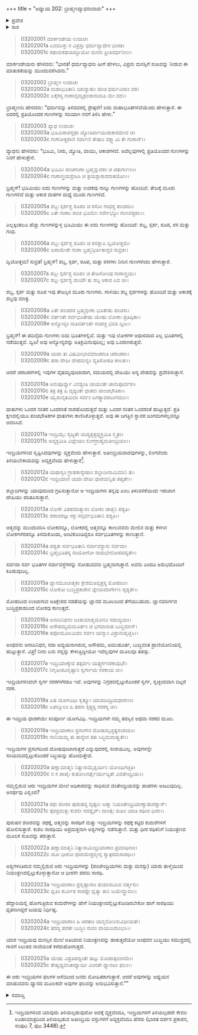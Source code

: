 +++
title = "ಅಧ್ಯಾಯ 202: ಬ್ರಾಹ್ಮಣವ್ಯಾಧಸಂವಾದಃ"
+++

<details><summary>ಪ್ರವೇಶ</summary>


।।   ಓಂ ಓಂ ನಮೋ ನಾರಾಯಣಾಯ।।   ಶ್ರೀ ವೇದವ್ಯಾಸಾಯ ನಮಃ ।।

ಶ್ರೀ ಕೃಷ್ಣದ್ವೈಪಾಯನ ವೇದವ್ಯಾಸ ವಿರಚಿತ  

**ಶ್ರೀ ಮಹಾಭಾರತ**

**ಆರಣ್ಯಕ ಪರ್ವ**

**ಮಾರ್ಕಂಡೇಯಸಮಸ್ಯಾ ಪರ್ವ**

**ಅಧ್ಯಾಯ 202**

</details>


<details><summary>ಸಾರ</summary>

ಪಂಚಭೂತಗಳಲ್ಲಿ ಪ್ರತಿಯೊಂದರ ಗುಣಗಳ ವರ್ಣನೆ (1-10). ಇಂದ್ರಿಯ ನಿಗ್ರಹದ ಮಹತ್ವ (11-25).

</details>


> 03202001 ಮಾರ್ಕಂಡೇಯ ಉವಾಚ।  
03202001a ಏವಮುಕ್ತಃ ಸ ವಿಪ್ರಸ್ತು ಧರ್ಮವ್ಯಾಧೇನ ಭಾರತ।  
03202001c ಕಥಾಮಕಥಯದ್ಭೂಯೋ ಮನಸಃ ಪ್ರೀತಿವರ್ಧನೀಂ।।

ಮಾರ್ಕಂಡೇಯನು ಹೇಳಿದನು: “ಭಾರತ! ಧರ್ಮವ್ಯಾಧನು ಹೀಗೆ ಹೇಳಲು, ವಿಪ್ರನು ಮನಸ್ಸಿಗೆ ಸುಖವನ್ನು ನೀಡುವ ಈ ಮಾತುಕತೆಯನ್ನು ಮುಂದುವರೆಸಿದನು.”

> 03202002 ಬ್ರಾಹ್ಮಣ ಉವಾಚ।   
03202002a ಮಹಾಭೂತಾನಿ ಯಾನ್ಯಾಹುಃ ಪಂಚ ಧರ್ಮವಿದಾಂ ವರ।  
03202002c ಏಕೈಕಸ್ಯ ಗುಣಾನ್ಸಮ್ಯಕ್ಪಂಚಾನಾಮಪಿ ಮೇ ವದ।।

ಬ್ರಾಹ್ಮಣನು ಹೇಳಿದನು: “ಧರ್ಮವನ್ನು ತಿಳಿದವರಲ್ಲಿ ಶ್ರೇಷ್ಠನೇ! ಐದು ಮಹಾಭೂತಗಳಿವೆಯೆಂದು ಹೇಳುತ್ತಾರೆ. ಈ ಐದರಲ್ಲಿ ಪ್ರತಿಯೊಂದರ ಗುಣಗಳನ್ನು ಸರಿಯಾಗಿ ನನಗೆ ತಿಳಿಸಿ ಹೇಳು.”

> 03202003 ವ್ಯಾಧ ಉವಾಚ।  
03202003a ಭೂಮಿರಾಪಸ್ತಥಾ ಜ್ಯೋತಿರ್ವಾಯುರಾಕಾಶಮೇವ ಚ।  
03202003c ಗುಣೋತ್ತರಾಣಿ ಸರ್ವಾಣಿ ತೇಷಾಂ ವಕ್ಷ್ಯಾಮಿ ತೇ ಗುಣಾನ್।।

ವ್ಯಾಧನು ಹೇಳಿದನು: “ಭೂಮಿ, ನೀರು, ಜ್ಯೋತಿ, ವಾಯು, ಆಕಾಶಗಳಿವೆ. ಅವೆಲ್ಲವುಗಳಲ್ಲಿ ಪ್ರತಿಯೊಂದರ ಗುಣಗಳನ್ನು ನಿನಗೆ ಹೇಳುತ್ತೇನೆ.

> 03202004a ಭೂಮಿಃ ಪಂಚಗುಣಾ ಬ್ರಹ್ಮನ್ನುದಕಂ ಚ ಚತುರ್ಗುಣಂ।  
03202004c ಗುಣಾಸ್ತ್ರಯಸ್ತೇಜಸಿ ಚ ತ್ರಯಶ್ಚಾಕಾಶವಾತಯೋಃ।।

ಬ್ರಹ್ಮನ್! ಭೂಮಿಯು ಐದು ಗುಣಗಳನ್ನು ಮತ್ತು ಉದಕವು ನಾಲ್ಕು ಗುಣಗಳನ್ನು ಹೊಂದಿವೆ. ತೇಜಕ್ಕೆ ಮೂರು ಗುಣಗಳಿವೆ ಮತ್ತು ಆಕಾಶ ವಾತಗಳ ಮಧ್ಯೆ ಮೂರು ಗುಣಗಳಿವೆ.

> 03202005a ಶಬ್ದಃ ಸ್ಪರ್ಶಶ್ಚ ರೂಪಂ ಚ ರಸೋ ಗಂಧಶ್ಚ ಪಂಚಮಃ।   
03202005c ಏತೇ ಗುಣಾಃ ಪಂಚ ಭೂಮೇಃ ಸರ್ವೇಭ್ಯೋ ಗುಣವತ್ತರಾಃ।।

ಎಲ್ಲಕ್ಕಿಂತಲೂ ಹೆಚ್ಚು ಗುಣಗಳನ್ನುಳ್ಳ ಭೂಮಿಯು ಈ ಐದು ಗುಣಗಳನ್ನು ಹೊಂದಿದೆ: ಶಬ್ದ, ಸ್ಪರ್ಶ, ರೂಪ, ರಸ ಮತ್ತು ಗಂಧ.

> 03202006a ಶಬ್ದಃ ಸ್ಪರ್ಶಶ್ಚ ರೂಪಂ ಚ ರಸಶ್ಚಾಪಿ ದ್ವಿಜೋತ್ತಮ।  
03202006c ಅಪಾಮೇತೇ ಗುಣಾ ಬ್ರಹ್ಮನ್ಕೀರ್ತಿತಾಸ್ತವ ಸುವ್ರತ।।

ದ್ವಿಜೋತ್ತಮ! ಸುವ್ರತ! ಬ್ರಹ್ಮನ್! ಶಬ್ದ, ಸ್ಪರ್ಶ, ರೂಪ, ಮತ್ತು ರಸಗಳು ನೀರಿನ ಗುಣಗಳೆಂದು ಹೇಳುತ್ತಾರೆ.

> 03202007a ಶಬ್ದಃ ಸ್ಪರ್ಶಶ್ಚ ರೂಪಂ ಚ ತೇಜಸೋಽಥ ಗುಣಾಸ್ತ್ರಯಃ।  
03202007c ಶಬ್ದಃ ಸ್ಪರ್ಶಶ್ಚ ವಾಯೌ ತು ಶಬ್ದ ಆಕಾಶ ಏವ ಚ।।

ಶಬ್ದ, ಸ್ಪರ್ಶ ಮತ್ತು ರೂಪ ಇವು ತೇಜಸ್ಸಿನ ಮೂರು ಗುಣಗಳು. ಗಾಳಿಯು ಶಬ್ದ ಸ್ಪರ್ಶಗಳನ್ನು ಹೊಂದಿದೆ ಮತ್ತು ಆಕಾಶಕ್ಕೆ ಶಬ್ದವು ಮಾತ್ರ.

> 03202008a ಏತೇ ಪಂಚದಶ ಬ್ರಹ್ಮನ್ಗುಣಾ ಭೂತೇಷು ಪಂಚಸು।  
03202008c ವರ್ತಂತೇ ಸರ್ವಭೂತೇಷು ಯೇಷು ಲೋಕಾಃ ಪ್ರತಿಷ್ಠಿತಾಃ।   
03202008e ಅನ್ಯೋನ್ಯಂ ನಾತಿವರ್ತಂತೇ ಸಂಪಚ್ಚ ಭವತಿ ದ್ವಿಜ।।

ಬ್ರಹ್ಮನ್! ಈ ಹದಿನೈದು ಗುಣಗಳು ಐದು ಭೂತಗಳಲ್ಲಿವೆ. ಮತ್ತು ಇವು ಲೋಕಗಳ ಆಧಾರವಾದ ಎಲ್ಲ ಭೂತಗಳಲ್ಲಿ ನಡೆಯುತ್ತವೆ. ದ್ವಿಜ! ಅವು ಅನ್ಯೋನ್ಯವನ್ನು ಅತಿಕ್ರಮಿಸುವುದಿಲ್ಲ; ಅವು ಒಂದಾಗಿರುತ್ತವೆ.

> 03202009a ಯದಾ ತು ವಿಷಮೀಭಾವಮಾಚರಂತಿ ಚರಾಚರಾಃ।  
03202009c ತದಾ ದೇಹೀ ದೇಹಮನ್ಯಂ ವ್ಯತಿರೋಹತಿ ಕಾಲತಃ।।

ಆದರೆ ಚರಾಚರಗಳಲ್ಲಿ ಇವುಗಳ ವೈಷಮ್ಯವುಂಟಾದಾಗ, ಸಮಯದಲ್ಲಿ ದೇಹಿಯು ಅನ್ಯ ದೇಹವನ್ನು ಪ್ರವೇಶಿಸುತ್ತಾನೆ.

> 03202010a ಆನುಪೂರ್ವ್ಯಾ ವಿನಶ್ಯಂತಿ ಜಾಯಂತೇ ಚಾನುಪೂರ್ವಶಃ।  
03202010c ತತ್ರ ತತ್ರ ಹಿ ದೃಶ್ಯಂತೇ ಧಾತವಃ ಪಾಂಚಭೌತಿಕಾಃ।   
03202010e ಯೈರಾವೃತಮಿದಂ ಸರ್ವಂ ಜಗತ್ಸ್ಥಾವರಜಂಗಮಂ।।

ಧಾತುಗಳು ಒಂದರ ನಂತರ ಒಂದರಂತೆ ನಾಶಹೊಂದುತ್ತವೆ ಮತ್ತು ಒಂದರ ನಂತರ ಒಂದರಂತೆ ಹುಟ್ಟುತ್ತವೆ. ಪ್ರತಿ ಕ್ಷಣದಲ್ಲಿಯೂ ಪಂಚಭೌತಿಕಗಳ ಧಾತುಗಳು ಕಾಣಿಸಿಕೊಳ್ಳುತ್ತವೆ. ಅವು ಈ ಜಗತ್ತಿನ ಸ್ಥಾವರ ಜಂಗಮಗಳೆಲ್ಲವನ್ನೂ ಆವರಿಸಿವೆ.

> 03202011a ಇಂದ್ರಿಯೈಃ ಸೃಜ್ಯತೇ ಯದ್ಯತ್ತತ್ತದ್ವ್ಯಕ್ತಮಿತಿ ಸ್ಮೃತಂ।  
03202011c ಅವ್ಯಕ್ತಮಿತಿ ವಿಜ್ಞೇಯಂ ಲಿಂಗಗ್ರಾಹ್ಯಮತೀಂದ್ರಿಯಂ।।

ಇಂದ್ರಿಯಗಳಿಂದ ಸೃಷ್ಟಿಸಿದವುಗಳನ್ನು ವ್ಯಕ್ತವೆಂದು ಹೇಳುತ್ತಾರೆ. ಅತೀಂದ್ರಿಯವಾದವುಗಳನ್ನು, ಲಿಂಗವೆಂದು ತಿಳಿಯಬೇಕಾದುದನ್ನು ಅವ್ಯಕ್ತವೆಂದು ಹೇಳುತ್ತಾರೆ[^1].

> 03202012a ಯಥಾಸ್ವಂ ಗ್ರಾಹಕಾನ್ಯೇಷಾಂ ಶಬ್ದಾದೀನಾಮಿಮಾನಿ ತು।  
03202012c ಇಂದ್ರಿಯಾಣಿ ಯದಾ ದೇಹೀ ಧಾರಯನ್ನಿಹ ತಪ್ಯತೇ।।

ಶಬ್ದಾದಿಗಳನ್ನು ಯಾವುದರಿಂದ ಗ್ರಹಿಸುತ್ತಾನೋ ಆ ಇಂದ್ರಿಯಗಳು ತನ್ನವು ಎಂಬ ತಿಳುವಳಿಕೆಯಿಂದ ಇರುವಾಗ ದೇಹಿಯು ಪರಿತಪಿಸುತ್ತಾನೆ.

> 03202013a ಲೋಕೇ ವಿತತಮಾತ್ಮಾನಂ ಲೋಕಂ ಚಾತ್ಮನಿ ಪಶ್ಯತಿ।   
03202013c ಪರಾವರಜ್ಞಃ ಸಕ್ತಃ ಸನ್ಸರ್ವಭೂತಾನಿ ಪಶ್ಯತಿ।।

ಆತ್ಮವನ್ನು ಮುಂದುವರಿಸಿ ಲೋಕವನ್ನೂ, ಲೋಕದಲ್ಲಿ ಆತ್ಮವನ್ನೂ ಕಾಣುವವನು ಮೇಲಿನ ಮತ್ತು ಕೆಳಗಿನ ಲೋಕಗಳೆರಡನ್ನೂ ತಿಳಿದುಕೊಂಡು, ಅಂಟಿಕೊಂಡಿದ್ದರೂ ಸರ್ವಭೂತಗಳನ್ನು ಕಾಣುತ್ತಾನೆ.

> 03202014a ಪಶ್ಯತಃ ಸರ್ವಭೂತಾನಿ ಸರ್ವಾವಸ್ಥಾಸು ಸರ್ವದಾ।  
03202014c ಬ್ರಹ್ಮಭೂತಸ್ಯ ಸಂಯೋಗೋ ನಾಶುಭೇನೋಪಪದ್ಯತೇ।।

ಸರ್ವದಾ ಸರ್ವ ಭೂತಗಳ ಸರ್ವಾವಸ್ಥೆಗಳನ್ನು ನೋಡುವವನು ಬ್ರಹ್ಮನಾಗುತ್ತಾನೆ. ಅವನು ಎಂದೂ ಅಶುಭದೊಂದಿಗೆ ಕೂಡುವುದಿಲ್ಲ.

> 03202015a ಜ್ಞಾನಮೂಲಾತ್ಮಕಂ ಕ್ಲೇಶಮತಿವೃತ್ತಸ್ಯ ಮೋಹಜಂ।  
03202015c ಲೋಕೋ ಬುದ್ಧಿಪ್ರಕಾಶೇನ ಜ್ಞೇಯಮಾರ್ಗೇಣ ದೃಶ್ಯತೇ।।

ಮೋಹದಿಂದ ಉಂಟಾಗುವ ಅತಿಕ್ಲೇಶದ ನಡತೆಯನ್ನು ಜ್ಞಾನದ ಮೂಲದಿಂದ ತೆಗೆಯಬಹುದು. ಜ್ಞಾನಮಾರ್ಗದ ಬುದ್ಧಿಪ್ರಕಾಶದಿಂದ ಲೋಕವು ಕಾಣುತ್ತದೆ.

> 03202016a ಅನಾದಿನಿಧನಂ ಜಂತುಮಾತ್ಮಯೋನಿಂ ಸದಾವ್ಯಯಂ।   
03202016c ಅನೌಪಮ್ಯಮಮೂರ್ತಂ ಚ ಭಗವಾನಾಹ ಬುದ್ಧಿಮಾನ್।  
03202016e ತಪೋಮೂಲಮಿದಂ ಸರ್ವಂ ಯನ್ಮಾಂ ವಿಪ್ರಾನುಪೃಚ್ಚಸಿ।।

ಅಂಥವನು ಅನಾದಿನಿಧನ, ಸದಾ ಅವ್ಯಯನಾಗಿರುವ, ಅನೌಪಮ, ಅಮುಹೂರ್ತ, ಬುದ್ಧಿವಂತ ಪ್ರಾಣಿಯೋನಿಯಲ್ಲಿ ಹುಟ್ಟುತ್ತಾನೆ. ವಿಪ್ರ! ನೀನು ಏನು ನನ್ನನ್ನು ಕೇಳುತ್ತಿದ್ದೀಯೋ ಇವೆಲ್ಲವುಗಳ ಮೂಲವೂ ತಪಸ್ಸು.

> 03202017a ಇಂದ್ರಿಯಾಣ್ಯೇವ ತತ್ಸರ್ವಂ ಯತ್ಸ್ವರ್ಗನರಕಾವುಭೌ।  
03202017c ನಿಗೃಹೀತವಿಸೃಷ್ಟಾನಿ ಸ್ವರ್ಗಾಯ ನರಕಾಯ ಚ।।

ಇಂದ್ರಿಯಗಳಿಂದಲೇ ಸ್ವರ್ಗ ನರಕಗಳೆರಡೂ ಇವೆ. ಅವುಗಳನ್ನು ನಿಗ್ರಹದಲ್ಲಿಟ್ಟುಕೊಂಡರೆ ಸ್ವರ್ಗ, ಸ್ವಚ್ಛಂದವಾಗಿ ಬಿಟ್ಟರೆ ನರಕ.

> 03202018a ಏಷ ಯೋಗವಿಧಿಃ ಕೃತ್ಸ್ನೋ ಯಾವದಿಂದ್ರಿಯಧಾರಣಂ।  
03202018c ಏತನ್ಮೂಲಂ ಹಿ ತಪಸಃ ಕೃತ್ಸ್ನಸ್ಯ ನರಕಸ್ಯ ಚ।।

ಈ ಇಂದ್ರಿಯ ಧಾರಣೆಯೇ ಸಂಪೂರ್ಣ ಯೋಗವಿಧಿ. ಇಂದ್ರಿಯಗಳೇ ನಮ್ಮ ತಪಸ್ಸಿನ ಅಥವಾ ನರಕದ ಮೂಲ.

> 03202019a ಇಂದ್ರಿಯಾಣಾಂ ಪ್ರಸಂಗೇನ ದೋಷಮೃಚ್ಚತ್ಯಸಂಶಯಂ।  
03202019c ಸಂನಿಯಮ್ಯ ತು ತಾನ್ಯೇವ ತತಃ ಸಿದ್ಧಿಮವಾಪ್ನುತೇ।।

ಇಂದ್ರಿಯಗಳ ಪ್ರಸಂಗದಿಂದ ದೋಷವುಂಟಾಗುತ್ತದೆ ಎನ್ನುವುದರಲ್ಲಿ ಸಂಶಯವಿಲ್ಲ. ಅವುಗಳನ್ನೇ ಸಂಯಮದಲ್ಲಿಟ್ಟುಕೊಂಡರೆ ಸಿದ್ಧಿಯನ್ನು ಹೊಂದುತ್ತೇವೆ.

> 03202020a ಷಣ್ಣಾಮಾತ್ಮನಿ ನಿತ್ಯಾನಾಮೈಶ್ವರ್ಯಂ ಯೋಽಧಿಗಚ್ಚತಿ।   
03202020c ನ ಸ ಪಾಪೈಃ ಕುತೋಽನರ್ಥೈರ್ಯುಜ್ಯತೇ ವಿಜಿತೇಂದ್ರಿಯಃ।।

ನಮ್ಮಲ್ಲಿರುವ ಆರು ಇಂದ್ರಿಯಗಳ ಮೇಲೆ ಅಧಿಕಾರವನ್ನು ಸಾಧಿಸುವ ಜಿಂತೇಂದ್ರಿಯನನ್ನು ಪಾಪಗಳು ಅಂಟುವುದಿಲ್ಲ. ಅನರ್ಥವು ಎಲ್ಲಿಂದ?

> 03202021a ರಥಃ ಶರೀರಂ ಪುರುಷಸ್ಯ ದೃಷ್ಟಂ।
	ಆತ್ಮಾ ನಿಯಂತೇಂದ್ರಿಯಾಣ್ಯಾಹುರಶ್ವಾನ್।  
> 03202021c ತೈರಪ್ರಮತ್ತಃ ಕುಶಲೀ ಸದಶ್ವೈರ್।
	ದಾಂತೈಃ ಸುಖಂ ಯಾತಿ ರಥೀವ ಧೀರಃ।।  

ಪುರುಷನ ಶರೀರವನ್ನು ರಥಕ್ಕೆ, ಆತ್ಮವನ್ನು ಸಾರಥಿಗೆ ಮತ್ತು ಇಂದ್ರಿಯಗಳನ್ನು ರಥಕ್ಕೆ ಕಟ್ಟಿದ ಕುದುರೆಗಳಿಗೆ ಹೋಲಿಸುತ್ತಾರೆ. ಕುಶಲ ಸಾರಥಿಯು ಅಪ್ರಮತ್ತನಾಗಿ ಅಶ್ವಗಳನ್ನು ನಡೆಸುತ್ತಾನೆ. ಮತ್ತು ಧೀರ ರಥಿಕನಿಗೆ ನಿಯಂತ್ರಣದ ಮೂಲಕ ಸುಖವನ್ನು ತರುತ್ತಾನೆ.

> 03202022a ಷಣ್ಣಾಮಾತ್ಮನಿ ನಿತ್ಯಾನಾಮಿಂದ್ರಿಯಾಣಾಂ ಪ್ರಮಾಥಿನಾಂ।  
03202022c ಯೋ ಧೀರೋ ಧಾರಯೇದ್ರಶ್ಮೀನ್ಸ ಸ್ಯಾತ್ಪರಮಸಾರಥಿಃ।।

ಅಶ್ವಗಳಂತಿರುವ ನಮ್ಮಲ್ಲಿರುವ ಆರು ಇಂದ್ರಿಯಗಳನ್ನು (ಪಂಚೇಂದ್ರಿಯಗಳು ಮತ್ತು ಮನಸ್ಸು) ಯಾರು ತಾಳ್ಮೆಯಿಂದ ನಿಯಂತ್ರಣದಲ್ಲಿಟ್ಟುಕೊಳ್ಳುತ್ತಾನೋ ಆ ಧೀರನೇ ಪರಮ ಸಾರಥಿ.

> 03202023a ಇಂದ್ರಿಯಾಣಾಂ ಪ್ರಸೃಷ್ಟಾನಾಂ ಹಯಾನಾಮಿವ ವರ್ತ್ಮಸು।  
03202023c ಧೃತಿಂ ಕುರ್ವೀತ ಸಾರಥ್ಯೇ ಧೃತ್ಯಾ ತಾನಿ ಜಯೇದ್ಧ್ರುವಂ।।

ಹೆದ್ದಾರಿಯಲ್ಲಿ ಹೋಗುತ್ತಿರುವ ಕುದುರೆಗಳನ್ನು ಹೇಗೆ ನಿಯಂತ್ರಣದಲ್ಲಿಟ್ಟುಕೊಂಡಿರಬೇಕೋ ಹಾಗೆ ಸಾರಥಿಯು ಧೃತನಾಗಿದ್ದರೆ ಜಯವು ನಿರ್ಧಿಷ್ಟ.

> 03202024a ಇಂದ್ರಿಯಾಣಾಂ ಹಿ ಚರತಾಂ ಯನ್ಮನೋಽನುವಿಧೀಯತೇ।  
03202024c ತದಸ್ಯ ಹರತೇ ಬುದ್ಧಿಂ ನಾವಂ ವಾಯುರಿವಾಂಭಸಿ।।

ಯಾರ ಇಂದ್ರಿಯವು ಮನಸ್ಸಿನ ಮೇಲೆ ಅತಿಯಾದ ನಿಯಂತ್ರಣವನ್ನು ಹಾಕುತ್ತದೆಯೋ ಅಂಥವನ ಬುದ್ಧಿಯು ಸಮುದ್ರದಲ್ಲಿ ಗಾಳಿಗೆ ಸಿಲುಕಿದ ನಾವೆಯಂತೆ ಕಳೆದುಹೋಗುತ್ತದೆ.

> 03202025a ಯೇಷು ವಿಪ್ರತಿಪದ್ಯಂತೇ ಷಟ್ಸು ಮೋಹಾತ್ಫಲಾಗಮೇ।  
03202025c ತೇಷ್ವಧ್ಯವಸಿತಾಧ್ಯಾಯೀ ವಿಂದತೇ ಧ್ಯಾನಜಂ ಫಲಂ।।

ಈ ಆರು ಇಂದ್ರಿಯಗಳ ಫಲಗಳ ಆಸೆಯಿಂದ ಜನರು ಮೋಹಿತರಾಗುತ್ತಾರೆ. ಆದರೆ ಅವುಗಳನ್ನು ಅಧ್ಯಯನ ಮಾಡುವವನು ಧ್ಯಾನದ ಮೂಲಕವೇ ಅವುಗಳ ಫಲವನ್ನು ಅನುಭವಿಸುತ್ತಾನೆ.””

<details><summary>ಸಮಾಪ್ತಿ</summary>


ಇತಿ ಶ್ರೀ ಮಹಾಭಾರತೇ ಆರಣ್ಯಕ ಪರ್ವಣಿ ಮಾರ್ಕಂಡೇಯಸಮಸ್ಯಾ ಪರ್ವಣಿ ಬ್ರಾಹ್ಮಣವ್ಯಾಧಸಂವಾದೇ ದ್ವ್ಯಧಿಕದ್ವಿಶತತಮೋಽಧ್ಯಾಯಃ।  
ಇದು ಮಹಾಭಾರತದ ಆರಣ್ಯಕ ಪರ್ವದಲ್ಲಿ ಮಾರ್ಕಂಡೇಯಸಮಸ್ಯಾ ಪರ್ವದಲ್ಲಿ ಬ್ರಾಹ್ಮಣವ್ಯಾಧಸಂವಾದದಲ್ಲಿ ಇನ್ನೂರಾಎರಡನೆಯ ಅಧ್ಯಾಯವು.



</details>

[^1]: ಇಂದ್ರಿಯಗಳಿಂದ ಯಾವುದು ತಿಳಿಯಲ್ಪಡುವುದೋ ಅದಕ್ಕೆ ವ್ಯಕ್ತವೆಂದೂ, ಇಂದ್ರಿಯಗಳಿಗೆ ತಿಳಿಯಲ್ಪಡದೇ ಕೇವಲ ಊಹಾಮಾತ್ರದಿಂದ ತಿಳಿಯಲ್ಪಡುವ ಅತೀಂದ್ರಿಯ ವಸ್ತುಗಳಿಗೆ ಅವ್ಯಕ್ತವೆಂದೂ ಹೆಸರು (ಭಾರತ ದರ್ಶನ ಪ್ರಕಾಶನ, ಸಂಪುಟ 7, ಪುಟ 3448).